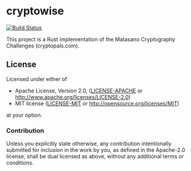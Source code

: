 # cryptowise
[![Build Status](https://travis-ci.org/ciwise/cryptowise.svg?branch=master)](https://travis-ci.org/ciwise/cryptowise)

This project is a Rust implementation of the Matasano Cryptography Challenges (cryptopals.com).

## License

Licensed under either of

 * Apache License, Version 2.0, ([LICENSE-APACHE](LICENSE-APACHE) or http://www.apache.org/licenses/LICENSE-2.0)
 * MIT license ([LICENSE-MIT](LICENSE-MIT) or http://opensource.org/licenses/MIT)

at your option.

### Contribution

Unless you explicitly state otherwise, any contribution intentionally submitted
for inclusion in the work by you, as defined in the Apache-2.0 license, shall be dual licensed as above, without any additional terms or conditions.
